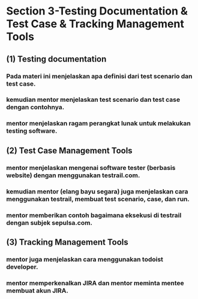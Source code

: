 # Section 3-Testing Documentation & Test Case & Tracking Management Tools

## (1) Testing documentation
### Pada materi ini menjelaskan apa definisi dari test scenario dan test case.
### kemudian mentor menjelaskan test scenario dan test case dengan contohnya.
### mentor menjelaskan ragam perangkat lunak untuk melakukan testing software.

## (2) Test Case Management Tools
### mentor menjelaskan mengenai software tester (berbasis website) dengan menggunakan testrail.com.
### kemudian mentor (elang bayu segara) juga menjelaskan cara menggunakan testrail, membuat test scenario, case, dan run.
### mentor memberikan contoh bagaimana eksekusi di testrail dengan subjek sepulsa.com.

## (3) Tracking Management Tools
### mentor juga menjelaskan cara menggunakan todoist developer.
### mentor memperkenalkan JIRA dan mentor meminta mentee membuat akun JIRA.